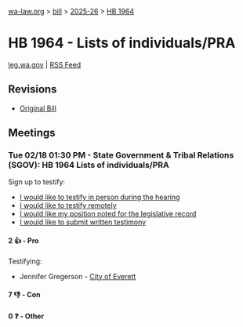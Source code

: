 [wa-law.org](/) > [bill](/bill/) > [2025-26](/bill/2025-26/) > [HB 1964](/bill/2025-26/hb/1964/)

# HB 1964 - Lists of individuals/PRA
[leg.wa.gov](https://app.leg.wa.gov/billsummary?BillNumber=1964&Year=2025&Initiative=false) | [RSS Feed](./rss.xml)

## Revisions
* [Original Bill](1/)

## Meetings
### Tue 02/18 01:30 PM - State Government & Tribal Relations (SGOV): HB 1964 Lists of individuals/PRA
Sign up to testify:
* [I would like to testify in person during the hearing](https://app.leg.wa.gov/csi/Testifier/Add?chamber=House&mId=32850&aId=164370&caId=25965&tId=1)
* [I would like to testify remotely](https://app.leg.wa.gov/csi/Testifier/Add?chamber=House&mId=32850&aId=164370&caId=25965&tId=2)
* [I would like my position noted for the legislative record](https://app.leg.wa.gov/csi/Testifier/Add?chamber=House&mId=32850&aId=164370&caId=25965&tId=3)
* [I would like to submit written testimony](https://app.leg.wa.gov/csi/Testifier/Add?chamber=House&mId=32850&aId=164370&caId=25965&tId=4)

#### 2 👍 - Pro
Testifying:
* Jennifer Gregerson - [City of Everett](/org/city_of_everett/)

#### 7 👎 - Con

#### 0 ❓ - Other
